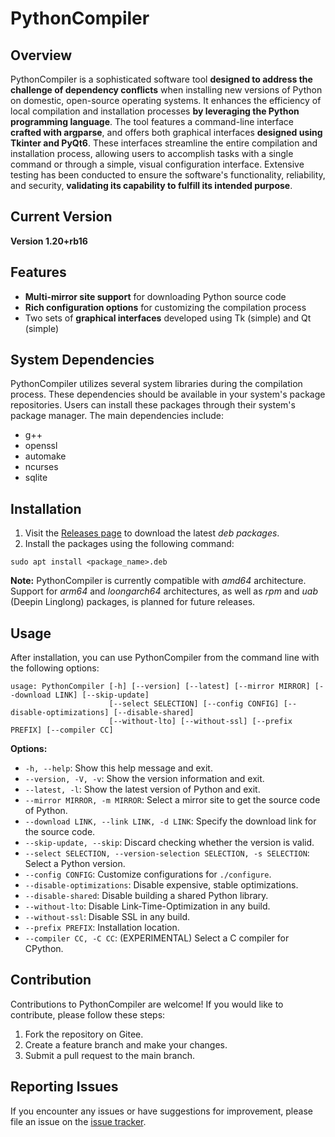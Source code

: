 
# PythonCompiler
## Overview
PythonCompiler is a sophisticated software tool **designed to address the challenge of dependency conflicts** when installing new versions of Python on domestic, open-source operating systems. It enhances the efficiency of local compilation and installation processes **by leveraging the Python programming language**. The tool features a command-line interface **crafted with argparse**, and offers both graphical interfaces **designed using Tkinter and PyQt6**. These interfaces streamline the entire compilation and installation process, allowing users to accomplish tasks with a single command or through a simple, visual configuration interface. Extensive testing has been conducted to ensure the software's functionality, reliability, and security, **validating its capability to fulfill its intended purpose**.
## Current Version
**Version 1.20+rb16**
## Features
- **Multi-mirror site support** for downloading Python source code
- **Rich configuration options** for customizing the compilation process
- Two sets of **graphical interfaces** developed using Tk (simple) and Qt (simple)
## System Dependencies
PythonCompiler utilizes several system libraries during the compilation process. These dependencies should be available in your system's package repositories. Users can install these packages through their system's package manager. The main dependencies include:
- g++
- openssl
- automake
- ncurses
- sqlite
## Installation
1. Visit the [Releases page](https://gitee.com/luoyanze07/PythonCompiler/releases) to download the latest *deb packages*.
2. Install the packages using the following command:
```
sudo apt install <package_name>.deb
```
**Note:** PythonCompiler is currently compatible with *amd64* architecture. Support for *arm64* and *loongarch64* architectures, as well as *rpm* and *uab* (Deepin Linglong) packages, is planned for future releases.
## Usage
After installation, you can use PythonCompiler from the command line with the following options:
```
usage: PythonCompiler [-h] [--version] [--latest] [--mirror MIRROR] [--download LINK] [--skip-update]
                      [--select SELECTION] [--config CONFIG] [--disable-optimizations] [--disable-shared]
                      [--without-lto] [--without-ssl] [--prefix PREFIX] [--compiler CC]
```
**Options:**
- `-h, --help`: Show this help message and exit.
- `--version, -V, -v`: Show the version information and exit.
- `--latest, -l`: Show the latest version of Python and exit.
- `--mirror MIRROR, -m MIRROR`: Select a mirror site to get the source code of Python.
- `--download LINK, --link LINK, -d LINK`: Specify the download link for the source code.
- `--skip-update, --skip`: Discard checking whether the version is valid.
- `--select SELECTION, --version-selection SELECTION, -s SELECTION`: Select a Python version.
- `--config CONFIG`: Customize configurations for `./configure`.
- `--disable-optimizations`: Disable expensive, stable optimizations.
- `--disable-shared`: Disable building a shared Python library.
- `--without-lto`: Disable Link-Time-Optimization in any build.
- `--without-ssl`: Disable SSL in any build.
- `--prefix PREFIX`: Installation location.
- `--compiler CC, -C CC`: (EXPERIMENTAL) Select a C compiler for CPython.
## Contribution
Contributions to PythonCompiler are welcome! If you would like to contribute, please follow these steps:
1. Fork the repository on Gitee.
2. Create a feature branch and make your changes.
3. Submit a pull request to the main branch.
## Reporting Issues
If you encounter any issues or have suggestions for improvement, please file an issue on the [issue tracker](https://gitee.com/luoyanze07/issues).
